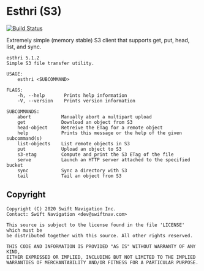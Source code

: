 # Esthri (S3)

[![Build Status](https://jenkins.ci.swift-nav.com/buildStatus/icon?job=swift-nav%2Festhri%2Fmaster)](https://jenkins.ci.swift-nav.com/job/swift-nav/job/esthri/job/master/)

Extremely simple (memory stable) S3 client that supports get, put, head, list,
and sync.

```
esthri 5.1.2
Simple S3 file transfer utility.

USAGE:
    esthri <SUBCOMMAND>

FLAGS:
    -h, --help       Prints help information
    -V, --version    Prints version information

SUBCOMMANDS:
    abort           Manually abort a multipart upload
    get             Download an object from S3
    head-object     Retreive the ETag for a remote object
    help            Prints this message or the help of the given subcommand(s)
    list-objects    List remote objects in S3
    put             Upload an object to S3
    s3-etag         Compute and print the S3 ETag of the file
    serve           Launch an HTTP server attached to the specified bucket
    sync            Sync a directory with S3
    tail            Tail an object from S3
```

## Copyright

```
Copyright (C) 2020 Swift Navigation Inc.
Contact: Swift Navigation <dev@swiftnav.com>

This source is subject to the license found in the file 'LICENSE' which must be
be distributed together with this source. All other rights reserved.

THIS CODE AND INFORMATION IS PROVIDED "AS IS" WITHOUT WARRANTY OF ANY KIND,
EITHER EXPRESSED OR IMPLIED, INCLUDING BUT NOT LIMITED TO THE IMPLIED
WARRANTIES OF MERCHANTABILITY AND/OR FITNESS FOR A PARTICULAR PURPOSE.
```
